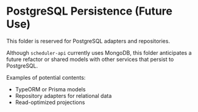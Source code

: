 # PostgreSQL Persistence (Future Use)

This folder is reserved for PostgreSQL adapters and repositories.

Although `scheduler-api` currently uses MongoDB, this folder anticipates a future refactor or shared models with other services that persist to PostgreSQL.

Examples of potential contents:
- TypeORM or Prisma models
- Repository adapters for relational data
- Read-optimized projections
